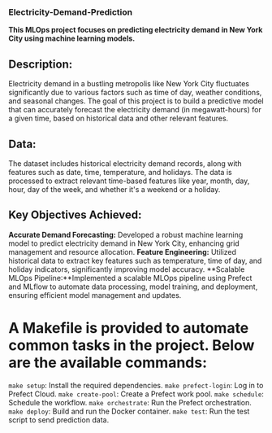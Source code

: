 ### Electricity-Demand-Prediction

**This MLOps project focuses on predicting electricity demand in New York City using machine learning models.**

## Description:
Electricity demand in a bustling metropolis like New York City fluctuates significantly due to various factors such as time of day, weather conditions, and seasonal changes. The goal of this project is to build a predictive model that can accurately forecast the electricity demand (in megawatt-hours) for a given time, based on historical data and other relevant features.

## Data:
The dataset includes historical electricity demand records, along with features such as date, time, temperature, and holidays. The data is processed to extract relevant time-based features like year, month, day, hour, day of the week, and whether it's a weekend or a holiday.

## Key Objectives Achieved:

**Accurate Demand Forecasting:** Developed a robust machine learning model to predict electricity demand in New York City, enhancing grid management and resource allocation.
**Feature Engineering:** Utilized historical data to extract key features such as temperature, time of day, and holiday indicators, significantly improving model accuracy.
**Scalable MLOps Pipeline:**Implemented a scalable MLOps pipeline using Prefect and MLflow to automate data processing, model training, and deployment, ensuring efficient model management and updates.

# A Makefile is provided to automate common tasks in the project. Below are the available commands:
`make setup`: Install the required dependencies.
`make prefect-login`: Log in to Prefect Cloud.
`make create-pool`: Create a Prefect work pool.
`make schedule`: Schedule the workflow.
`make orchestrate`: Run the Prefect orchestration.
`make deploy`: Build and run the Docker container.
`make test`: Run the test script to send prediction data.
